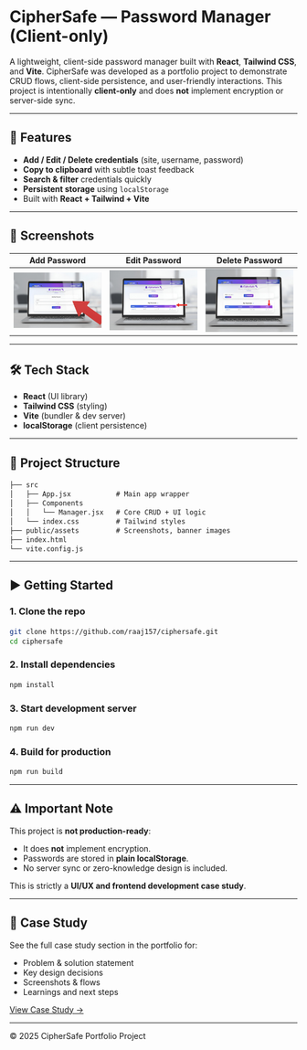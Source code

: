# CipherSafe — Password Manager (Client-only)

A lightweight, client-side password manager built with **React**, **Tailwind CSS**, and **Vite**. CipherSafe was developed as a portfolio project to demonstrate CRUD flows, client-side persistence, and user-friendly interactions. This project is intentionally **client-only** and does **not** implement encryption or server-side sync.

---

## 🚀 Features
- **Add / Edit / Delete credentials** (site, username, password)
- **Copy to clipboard** with subtle toast feedback
- **Search & filter** credentials quickly
- **Persistent storage** using `localStorage`
- Built with **React + Tailwind + Vite**

---

## 📸 Screenshots
| Add Password | Edit Password | Delete Password |
|--------------|---------------|-----------------|
| ![Add](https://github.com/raaj157/CipherSafe/blob/main/CipherSafe%20-/public/assests/CaseStudy5-img1.jpg) | ![Edit](https://github.com/raaj157/CipherSafe/blob/main/CipherSafe%20-/public/assests/CaseStudy5-img2.jpg) | ![Delete](https://github.com/raaj157/CipherSafe/blob/main/CipherSafe%20-/public/assests/CaseStudy5-img3.jpg) |

---

## 🛠️ Tech Stack
- **React** (UI library)
- **Tailwind CSS** (styling)
- **Vite** (bundler & dev server)
- **localStorage** (client persistence)

---

## 📂 Project Structure
```
├── src
│   ├── App.jsx           # Main app wrapper
│   ├── Components
│   │   └── Manager.jsx   # Core CRUD + UI logic
│   └── index.css         # Tailwind styles
├── public/assets         # Screenshots, banner images
├── index.html
└── vite.config.js
```

---

## ▶️ Getting Started
### 1. Clone the repo
```bash
git clone https://github.com/raaj157/ciphersafe.git
cd ciphersafe
```

### 2. Install dependencies
```bash
npm install
```

### 3. Start development server
```bash
npm run dev
```

### 4. Build for production
```bash
npm run build
```

---

## ⚠️ Important Note
This project is **not production-ready**:
- It does **not** implement encryption.
- Passwords are stored in **plain localStorage**.
- No server sync or zero-knowledge design is included.

This is strictly a **UI/UX and frontend development case study**.

---

## 📄 Case Study
See the full case study section in the portfolio for:
- Problem & solution statement
- Key design decisions
- Screenshots & flows
- Learnings and next steps

[View Case Study →](#)

---

© 2025 CipherSafe Portfolio Project
